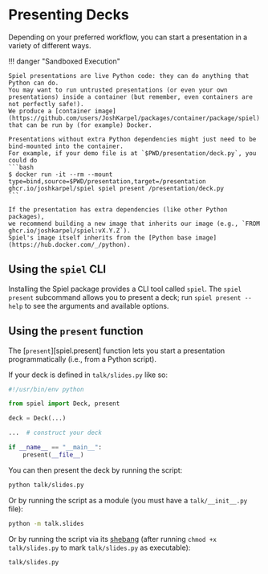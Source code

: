 # Presenting Decks

Depending on your preferred workflow,
you can start a presentation in a variety of different ways.

!!! danger "Sandboxed Execution"

    Spiel presentations are live Python code: they can do anything that Python can do.
    You may want to run untrusted presentations (or even your own presentations) inside a container (but remember, even containers are not perfectly safe!).
    We produce a [container image](https://github.com/users/JoshKarpel/packages/container/package/spiel)
    that can be run by (for example) Docker.

    Presentations without extra Python dependencies might just need to be bind-mounted into the container.
    For example, if your demo file is at `$PWD/presentation/deck.py`, you could do
    ```bash
    $ docker run -it --rm --mount type=bind,source=$PWD/presentation,target=/presentation ghcr.io/joshkarpel/spiel spiel present /presentation/deck.py
    ```

    If the presentation has extra dependencies (like other Python packages),
    we recommend building a new image that inherits our image (e.g., `FROM ghcr.io/joshkarpel/spiel:vX.Y.Z`).
    Spiel's image itself inherits from the [Python base image](https://hub.docker.com/_/python).


## Using the `spiel` CLI

Installing the Spiel package provides a CLI tool called `spiel`.
The `spiel present` subcommand allows you to present a deck;
run `spiel present --help` to see the arguments and available options.

## Using the `present` function

The [`present`][spiel.present] function lets you start a presentation programmatically (i.e., from a Python script).

If your deck is defined in `talk/slides.py` like so:

```python title="talk/slides.py"
#!/usr/bin/env python

from spiel import Deck, present

deck = Deck(...)

...  # construct your deck

if __name__ == "__main__":
    present(__file__)
```

You can then present the deck by running the script:
```bash
python talk/slides.py
```
Or by running the script as a module (you must have a `talk/__init__.py` file):
```bash
python -m talk.slides
```
Or by running the script via its [shebang](https://en.wikipedia.org/wiki/Shebang_(Unix))
(after running `chmod +x talk/slides.py` to mark `talk/slides.py` as executable):
```bash
talk/slides.py
```
